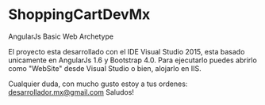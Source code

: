# ShoppingCartDevMx
AngularJs Basic Web Archetype

El proyecto esta desarrollado con el IDE Visual Studio 2015, esta basado unicamente en AngularJs 1.6 y Bootstrap 4.0.
Para ejecutarlo puedes abrirlo como "WebSite" desde Visual Studio o bien, alojarlo en IIS.

Cualquier duda, con mucho gusto estoy a tus ordenes: desarrollador.mx@gmail.com
Saludos!

